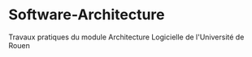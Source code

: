 # Software-Architecture
Travaux pratiques du module Architecture Logicielle de l'Université de Rouen
